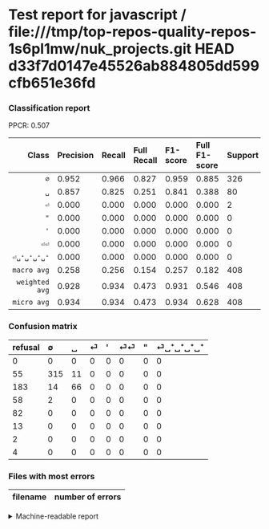 # Test report for javascript / file:///tmp/top-repos-quality-repos-1s6pl1mw/nuk_projects.git HEAD d33f7d0147e45526ab884805dd599cfb651e36fd

### Classification report

PPCR: 0.507

| Class | Precision | Recall | Full Recall | F1-score | Full F1-score | Support | Full Support | PPCR |
|------:|:----------|:-------|:------------|:---------|:---------|:--------|:-------------|:-----|
| `∅` | 0.952| 0.966| 0.827| 0.959| 0.885| 326| 381| 0.856 |
| `␣` | 0.857| 0.825| 0.251| 0.841| 0.388| 80| 263| 0.304 |
| `⏎` | 0.000| 0.000| 0.000| 0.000| 0.000| 2| 60| 0.033 |
| `"` | 0.000| 0.000| 0.000| 0.000| 0.000| 0| 2| 0.000 |
| `'` | 0.000| 0.000| 0.000| 0.000| 0.000| 0| 82| 0.000 |
| `⏎⏎` | 0.000| 0.000| 0.000| 0.000| 0.000| 0| 13| 0.000 |
| `⏎␣⁺␣⁺␣⁺␣⁺` | 0.000| 0.000| 0.000| 0.000| 0.000| 0| 4| 0.000 |
| `macro avg` | 0.258| 0.256| 0.154| 0.257| 0.182| 408| 805| 0.507 |
| `weighted avg` | 0.928| 0.934| 0.473| 0.931| 0.546| 408| 805| 0.507 |
| `micro avg` | 0.934| 0.934| 0.473| 0.934| 0.628| 408| 805| 0.507 |

### Confusion matrix

|refusal|  ∅| ␣| ⏎| '| ⏎⏎| "| ⏎␣⁺␣⁺␣⁺␣⁺| 
|:---|:---|:---|:---|:---|:---|:---|:---|
|0 |0 |0 |0 |0 |0 |0 |0 |
|55 |315 |11 |0 |0 |0 |0 |0 |
|183 |14 |66 |0 |0 |0 |0 |0 |
|58 |2 |0 |0 |0 |0 |0 |0 |
|82 |0 |0 |0 |0 |0 |0 |0 |
|13 |0 |0 |0 |0 |0 |0 |0 |
|2 |0 |0 |0 |0 |0 |0 |0 |
|4 |0 |0 |0 |0 |0 |0 |0 |

### Files with most errors

| filename | number of errors|
|:----:|:-----|

<details>
    <summary>Machine-readable report</summary>
```json
{
  "cl_report": {"\"": {"f1-score": 0.0, "precision": 0.0, "recall": 0.0, "support": 0}, "\u0027": {"f1-score": 0.0, "precision": 0.0, "recall": 0.0, "support": 0}, "macro avg": {"f1-score": 0.25709549154274747, "precision": 0.2584006412232567, "recall": 0.2558939526730938, "support": 408}, "micro avg": {"f1-score": 0.9338235294117647, "precision": 0.9338235294117647, "recall": 0.9338235294117647, "support": 408}, "weighted avg": {"f1-score": 0.9310389368206928, "precision": 0.9284635304272766, "recall": 0.9338235294117647, "support": 408}, "\u2205": {"f1-score": 0.958904109589041, "precision": 0.9516616314199395, "recall": 0.9662576687116564, "support": 326}, "\u23ce": {"f1-score": 0.0, "precision": 0.0, "recall": 0.0, "support": 2}, "\u23ce\u23ce": {"f1-score": 0.0, "precision": 0.0, "recall": 0.0, "support": 0}, "\u23ce\u2423\u207a\u2423\u207a\u2423\u207a\u2423\u207a": {"f1-score": 0.0, "precision": 0.0, "recall": 0.0, "support": 0}, "\u2423": {"f1-score": 0.8407643312101911, "precision": 0.8571428571428571, "recall": 0.825, "support": 80}},
  "cl_report_full": {"\"": {"f1-score": 0.0, "precision": 0.0, "recall": 0.0, "support": 2}, "\u0027": {"f1-score": 0.0, "precision": 0.0, "recall": 0.0, "support": 82}, "macro avg": {"f1-score": 0.18186667925597202, "precision": 0.2584006412232567, "recall": 0.15396031769793034, "support": 805}, "micro avg": {"f1-score": 0.6281945589447651, "precision": 0.9338235294117647, "recall": 0.47329192546583854, "support": 805}, "weighted avg": {"f1-score": 0.5456231911426025, "precision": 0.730449258384557, "recall": 0.47329192546583854, "support": 805}, "\u2205": {"f1-score": 0.8848314606741573, "precision": 0.9516616314199395, "recall": 0.8267716535433071, "support": 381}, "\u23ce": {"f1-score": 0.0, "precision": 0.0, "recall": 0.0, "support": 60}, "\u23ce\u23ce": {"f1-score": 0.0, "precision": 0.0, "recall": 0.0, "support": 13}, "\u23ce\u2423\u207a\u2423\u207a\u2423\u207a\u2423\u207a": {"f1-score": 0.0, "precision": 0.0, "recall": 0.0, "support": 4}, "\u2423": {"f1-score": 0.388235294117647, "precision": 0.8571428571428571, "recall": 0.2509505703422053, "support": 263}},
  "ppcr": 0.506832298136646
}
```
</details>
